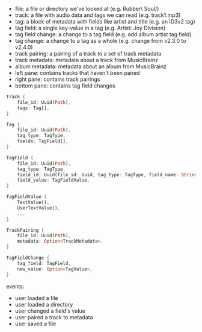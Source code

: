 - file: a file or directory we've looked at (e.g. Rubber\ Soul/)
- track: a file with audio data and tags we can read (e.g. track1.mp3)
- tag: a block of metadata with fields like artist and title (e.g. an ID3v2 tag)
- tag field: a single key-value in a tag (e.g. Artist: Joy Division)
- tag field change: a change to a tag field (e.g. add album artist tag field)
- tag change: a change to a tag as a whole (e.g. change from v2.3.0 to v2.4.0)
- track pairing: a pairing of a track to a set of track metadata
- track metadata: metadata about a track from MusicBrainz
- album metadata: metadata about an album from MusicBrainz
- left pane: contains tracks that haven't been paired
- right pane: contains track pairings
- bottom pane: contains tag field changes

```rust
Track {
    file_id: Uuid(Path),
    tags: Tag[],
}

Tag {
    file_id: Uuid(Path),
    tag_type: TagType,
    fields: TagField[],
}

TagField {
    file_id: Uuid(Path),
    tag_type: TagType,
    field_id: Uuid(file_id: Uuid, tag_type: TagType, field_name: String),
    field_value: TagFieldValue,
}

TagFieldValue {
    TextValue(),
    UserTextValue(),
    ...
}

TrackPairing {
    file_id: Uuid(Path),
    metadata: Option<TrackMetadata>,
}

TagFieldChange {
    tag_field: TagField,
    new_value: Option<TagValue>,
}
```

events:

* user loaded a file
* user loaded a directory
* user changed a field's value
* user paired a track to metadata
* user saved a file
